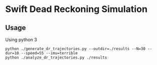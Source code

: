 # Swift Dead Reckoning Simulation

## Usage

Using python 3

```
python ./generate_dr_trajectories.py --outdir=./results --N=30 --dur=10 --speed=55 --imu=terrible
python ./analyze_dr_trajectories.py ./results
```






